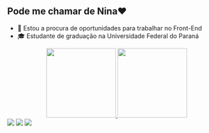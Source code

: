 ## Pode me chamar de Nina♥
- 🔎 Estou a procura de oportunidades para trabalhar no Front-End
- 🎓 Estudante de graduação na Universidade Federal do Paraná

<div align="center">
  <a href="https://janainanogueira.github.io/Portfolio/">
  <img height="160em" src="https://github-readme-stats.vercel.app/api?username=JanainaNogueira&show_icons=true&theme=ocean_dark&include_all_commits=true&count_private=true"/>
  <img height="160em" src="https://github-readme-stats.vercel.app/api/top-langs/?username=JanainaNogueira&layout=compact&langs_count=7&theme=ocean_dark"/>
</div>
  
  <div>
  <a href="https://www.instagram.com/nina46_s2/" target="_blank"><img src="https://img.shields.io/badge/-Instagram-%23E4405F?style=for-the-badge&logo=instagram&logoColor=white" target="_blank"></a>
  <a href = "mailto:janainanogueira464@gmail.com"><img src="https://img.shields.io/badge/Gmail-D14836?style=for-the-badge&logo=gmail&logoColor=white" target="_blank"></a>
  <a href="https://www.linkedin.com/in/janaina-nogueira-926368181/" target="_blank"><img src="https://img.shields.io/badge/-LinkedIn-%230077B5?style=for-the-badge&logo=linkedin&logoColor=white" target="_blank"></a> 
</div>

